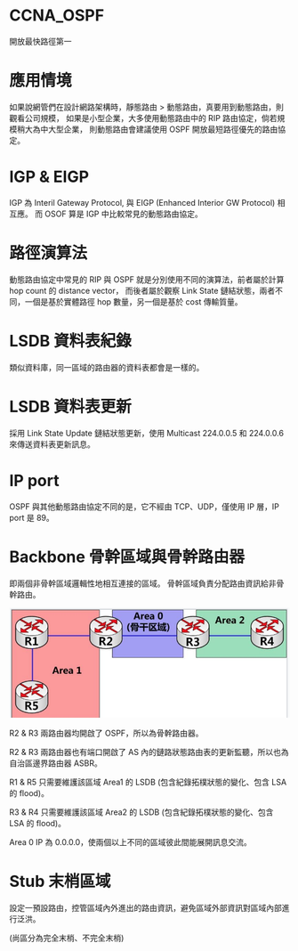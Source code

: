 # CCNA_OSPF
開放最快路徑第一

# 應用情境

如果說網管們在設計網路架構時，靜態路由 > 動態路由，真要用到動態路由，則觀看公司規模，
如果是小型企業，大多使用動態路由中的 RIP 路由協定，倘若規模稍大為中大型企業，
則動態路由會建議使用 OSPF 開放最短路徑優先的路由協定。

# IGP & EIGP

IGP 為 Interil Gateway Protocol, 與 EIGP (Enhanced Interior GW Protocol) 相互應。
而 OSOF 算是 IGP 中比較常見的動態路由協定。

# 路徑演算法

動態路由協定中常見的 RIP 與 OSPF 就是分別使用不同的演算法，前者屬於計算 hop count 的 distance vector，
而後者屬於觀察 Link State 鏈結狀態，兩者不同，一個是基於實體路徑 hop 數量，另一個是基於 cost 傳輸質量。

# LSDB 資料表紀錄

類似資料庫，同一區域的路由器的資料表都會是一樣的。

# LSDB 資料表更新

採用 Link State Update 鏈結狀態更新，使用 Multicast 224.0.0.5 和 224.0.0.6 來傳送資料表更新訊息。

# IP port

OSPF 與其他動態路由協定不同的是，它不經由 TCP、UDP，僅使用 IP 層，IP port 是 89。

# Backbone 骨幹區域與骨幹路由器

即兩個非骨幹區域邏輯性地相互連接的區域。
骨幹區域負責分配路由資訊給非骨幹路由。

![backbone area](https://raw.githubusercontent.com/QueenieCplusplus/CCNA2020_OSPF/master/backbone_area.png)


R2 & R3 兩路由器均開啟了 OSPF，所以為骨幹路由器。

R2 & R3 兩路由器也有端口開啟了 AS 內的鏈路狀態路由表的更新監聽，所以也為自治區邊界路由器 ASBR。

R1 & R5 只需要維護該區域 Area1 的 LSDB (包含紀錄拓樸狀態的變化、包含 LSA 的 flood)。

R3 & R4 只需要維護該區域 Area2 的 LSDB (包含紀錄拓樸狀態的變化、包含 LSA 的 flood)。

Area 0 IP 為 0.0.0.0，使兩個以上不同的區域彼此間能展開訊息交流。

# Stub 末梢區域

設定一預設路由，控管區域內外進出的路由資訊，避免區域外部資訊對區域內部進行泛洪。

(尚區分為完全末梢、不完全末梢)



